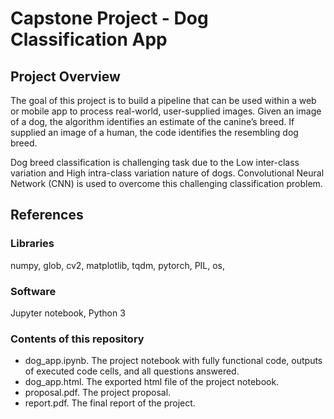 # Capstone Project - Dog Classification App

## Project Overview

The goal of this project is to build a pipeline that can be used within a web or mobile app to process real-world, user-supplied images. Given an image of a dog, the algorithm identifies an estimate of the canine’s breed. If supplied an image of a human, the code identifies the resembling dog breed.

Dog breed classification is challenging task due to the Low inter-class variation and High intra-class variation nature of dogs. Convolutional Neural Network (CNN) is used to overcome this challenging classification problem.

## References

### Libraries
numpy, glob, cv2, matplotlib, tqdm, pytorch, PIL, os,

### Software
Jupyter notebook, Python 3

### Contents of this repository
- dog_app.ipynb. The project notebook with fully functional code, outputs of executed code cells, and all questions answered.
- dog_app.html. The exported html file of the project notebook.
- proposal.pdf. The project proposal.
- report.pdf. The final report of the project.
